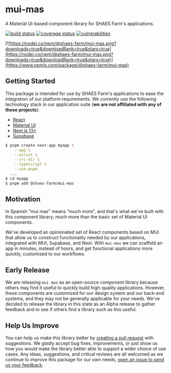 # mui-mas

A Material UI-based component library for SHAES Farm's applications.

[![build status](https://github.com/shaes-farm/mui-mas/actions/workflows/build-n-test.yml/badge.svg)](https://github.com/shaes-farm/mui-mas/actions/workflows/build-n-test.yml)
[![coverage status](https://coveralls.io/repos/github/shaes-farm/mui-mas/badge.svg?branch=main)](https://coveralls.io/github/shaes-farm/mui-mas?branch=main)
[![vulnerabilities](https://snyk.io/test/github/shaes-farm/mui-mas/badge.svg)](https://snyk.io/test/github/shaes-farm/mui-mas)

[![https://nodei.co/npm/@shaes-farm/mui-mas.png?downloads=true&downloadRank=true&stars=true](https://nodei.co/npm/@shaes-farm/mui-mas.png?downloads=true&downloadRank=true&stars=true)](https://www.npmjs.com/package/@shaes-farm/mui-mas)

## Getting Started

This package is intended for use by SHAES Farm's applications to ease the integration of our platform requirements. We currently use the following technology stack in our application suite (__we are not affiliated with any of these projects__):

- [React](https://react.dev/)
- [Material UI](https://mui.com/material-ui/)
- [Next.js 13+](https://nextjs.org/)
- [Supabase](https://supabase.com/)

```sh
$ pnpm create next-app myapp \
    --app \
    --eslint \
    --src-dir \
    --typescript \
    --use-pnpm
  ...
$ cd myapp
$ pnpm add @shaes-farm/mui-mas
```

## Motivation

In Spanish "mui mas" means "much more", and that's what we've built with this component library; much more than the basic set of Material UI components.

We've developed an opinionated set of React components based on MUI that allow us to construct functionality needed by our applications, integrated with MUI, Supabase, and Next. With <code>mui-mas</code> we can scaffold an app in minutes, instead of hours, and get functional applications more quickly, customized to our workflows.

## Early Release

We are releasing <code>mui mas</code> as an open-source component library because others may find it useful to quickly build high-quality applications. However, these components are customized for our design system and our back-end systems, and they may not be generally applicable for your needs. We've decided to release the library in this state as an Alpha release to gather feedback and to see if others find a library such as this useful.

## Help Us Improve

You can help us make this library better by [creating a pull request](https://github.com/shaes-farm/mui-mas/pulls) with suggestions. We gladly accept bug fixes, improvements, or just show us how you would make the library better able to support a wider choice of use cases. Any ideas, suggestions, and critical reviews are all welcomed as we continue to improve this package for our own needs, [open an issue to send us your feedback](https://github.com/shaes-farm/mui-mas/issues).
